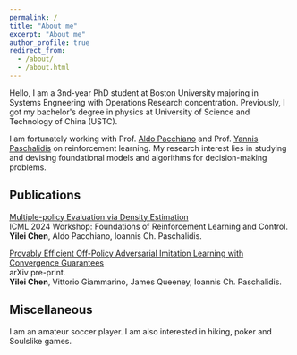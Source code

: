 ```yaml
---
permalink: /
title: "About me"
excerpt: "About me"
author_profile: true
redirect_from: 
  - /about/
  - /about.html
---
```


Hello, I am a 3nd-year PhD student at Boston University majoring in Systems Engneering with Operations Research concentration. Previously, I got my bachelor's degree in physics at University of Science and Technology of China (USTC).

I am fortunately working with Prof. [Aldo Pacchiano](https://www.aldopacchiano.ai) and Prof. [Yannis Paschalidis](https://sites.bu.edu/paschalidis/people/yannis-paschalidis/) on reinforcement learning. My research interest lies in studying and devising foundational models and algorithms for decision-making problems.


Publications
------
[Multiple-policy Evaluation via Density Estimation](https://arxiv.org/abs/2404.00195) <br>
ICML 2024 Workshop: Foundations of Reinforcement Learning and Control. <br>
<b>Yilei Chen</b>, Aldo Pacchiano, Ioannis Ch. Paschalidis. <br>


[Provably Efficient Off-Policy Adversarial Imitation Learning with Convergence Guarantees](https://arxiv.org/abs/2405.16668) <br>
arXiv pre-print. <br>
<b>Yilei Chen</b>, Vittorio Giammarino, James Queeney, Ioannis Ch. Paschalidis. <br>


Miscellaneous
------
I am an amateur soccer player. I am also interested in hiking, poker and Soulslike games.

